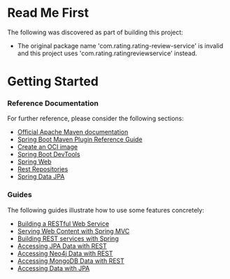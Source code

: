 # Read Me First
The following was discovered as part of building this project:

* The original package name 'com.rating.rating-review-service' is invalid and this project uses 'com.rating.ratingreviewservice' instead.

# Getting Started

### Reference Documentation
For further reference, please consider the following sections:

* [Official Apache Maven documentation](https://maven.apache.org/guides/index.html)
* [Spring Boot Maven Plugin Reference Guide](https://docs.spring.io/spring-boot/docs/2.6.5/maven-plugin/reference/html/)
* [Create an OCI image](https://docs.spring.io/spring-boot/docs/2.6.5/maven-plugin/reference/html/#build-image)
* [Spring Boot DevTools](https://docs.spring.io/spring-boot/docs/2.6.5/reference/htmlsingle/#using-boot-devtools)
* [Spring Web](https://docs.spring.io/spring-boot/docs/2.6.5/reference/htmlsingle/#boot-features-developing-web-applications)
* [Rest Repositories](https://docs.spring.io/spring-boot/docs/2.6.5/reference/htmlsingle/#howto-use-exposing-spring-data-repositories-rest-endpoint)
* [Spring Data JPA](https://docs.spring.io/spring-boot/docs/2.6.5/reference/htmlsingle/#boot-features-jpa-and-spring-data)

### Guides
The following guides illustrate how to use some features concretely:

* [Building a RESTful Web Service](https://spring.io/guides/gs/rest-service/)
* [Serving Web Content with Spring MVC](https://spring.io/guides/gs/serving-web-content/)
* [Building REST services with Spring](https://spring.io/guides/tutorials/bookmarks/)
* [Accessing JPA Data with REST](https://spring.io/guides/gs/accessing-data-rest/)
* [Accessing Neo4j Data with REST](https://spring.io/guides/gs/accessing-neo4j-data-rest/)
* [Accessing MongoDB Data with REST](https://spring.io/guides/gs/accessing-mongodb-data-rest/)
* [Accessing Data with JPA](https://spring.io/guides/gs/accessing-data-jpa/)

